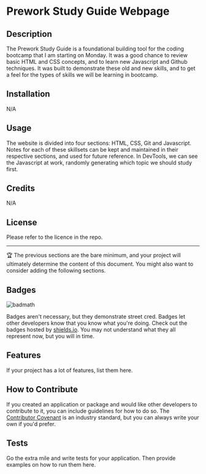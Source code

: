 # Prework Study Guide Webpage

## Description

The Prework Study Guide is a foundational building tool for the coding bootcamp that I am starting on Monday. It was a good chance to review basic HTML and CSS concepts, and to learn new Javascript and Github techniques. It was built to demonstrate these old and new skills, and to get a feel for the types of skills we will be learning in bootcamp.


## Installation

N/A

## Usage

The website is divided into four sections: HTML, CSS, Git and Javascript. Notes for each of these skillsets can be kept and maintained in their respective sections, and used for future reference. In DevTools, we can see the Javascript at work, randomly generating which topic we should study first.

## Credits

N/A

## License

Please refer to the licence in the repo.

---

🏆 The previous sections are the bare minimum, and your project will ultimately determine the content of this document. You might also want to consider adding the following sections.

## Badges

![badmath](https://img.shields.io/github/languages/top/nielsenjared/badmath)

Badges aren't necessary, but they demonstrate street cred. Badges let other developers know that you know what you're doing. Check out the badges hosted by [shields.io](https://shields.io/). You may not understand what they all represent now, but you will in time.

## Features

If your project has a lot of features, list them here.

## How to Contribute

If you created an application or package and would like other developers to contribute to it, you can include guidelines for how to do so. The [Contributor Covenant](https://www.contributor-covenant.org/) is an industry standard, but you can always write your own if you'd prefer.

## Tests

Go the extra mile and write tests for your application. Then provide examples on how to run them here.